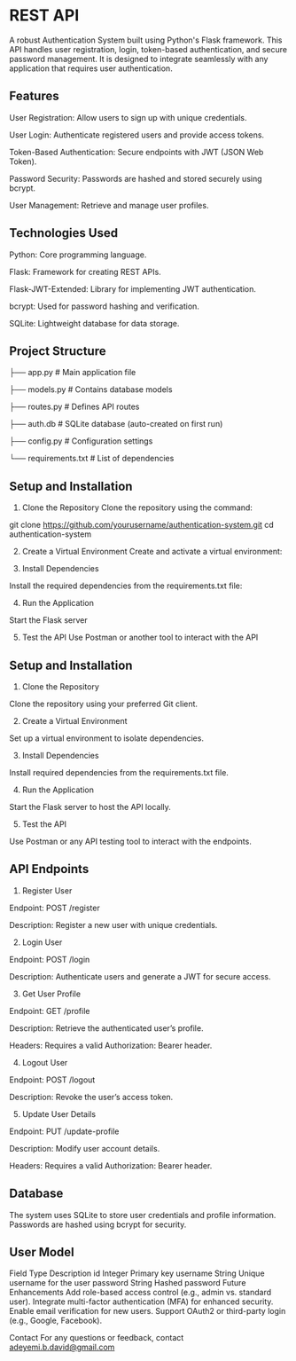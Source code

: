 # REST API

A robust Authentication System built using Python's Flask framework. This API handles user registration, login, token-based authentication, and secure password management. It is designed to integrate seamlessly with any application that requires user authentication.

## Features

User Registration: Allow users to sign up with unique credentials.

User Login: Authenticate registered users and provide access tokens.

Token-Based Authentication: Secure endpoints with JWT (JSON Web Token).

Password Security: Passwords are hashed and stored securely using bcrypt.

User Management: Retrieve and manage user profiles.

## Technologies Used

Python: Core programming language.

Flask: Framework for creating REST APIs.

Flask-JWT-Extended: Library for implementing JWT authentication.

bcrypt: Used for password hashing and verification.

SQLite: Lightweight database for data storage.

## Project Structure

├── app.py             # Main application file

├── models.py          # Contains database models

├── routes.py          # Defines API routes

├── auth.db            # SQLite database (auto-created on first run)

├── config.py          # Configuration settings

└── requirements.txt   # List of dependencies

## Setup and Installation

1. Clone the Repository
Clone the repository using the command:

git clone https://github.com/yourusername/authentication-system.git
cd authentication-system

2. Create a Virtual Environment
Create and activate a virtual environment:


3. Install Dependencies

Install the required dependencies from the requirements.txt file:

4. Run the Application

Start the Flask server

5. Test the API
Use Postman or another tool to interact with the API

## Setup and Installation

1. Clone the Repository

Clone the repository using your preferred Git client.

2. Create a Virtual Environment

Set up a virtual environment to isolate dependencies.

3. Install Dependencies

Install required dependencies from the requirements.txt file.

4. Run the Application

Start the Flask server to host the API locally.

5. Test the API

Use Postman or any API testing tool to interact with the endpoints.

## API Endpoints

1. Register User

Endpoint: POST /register

Description: Register a new user with unique credentials.

2. Login User

Endpoint: POST /login

Description: Authenticate users and generate a JWT for secure access.

3. Get User Profile

Endpoint: GET /profile

Description: Retrieve the authenticated user’s profile.

Headers: Requires a valid Authorization: Bearer <token> header.

4. Logout User

Endpoint: POST /logout

Description: Revoke the user’s access token.

5. Update User Details

Endpoint: PUT /update-profile

Description: Modify user account details.

Headers: Requires a valid Authorization: Bearer <token> header.

## Database

The system uses SQLite to store user credentials and profile information. Passwords are hashed using bcrypt for security.

## User Model

Field	Type	Description
id	Integer	Primary key
username	String	Unique username for the user
password	String	Hashed password
Future Enhancements
Add role-based access control (e.g., admin vs. standard user).
Integrate multi-factor authentication (MFA) for enhanced security.
Enable email verification for new users.
Support OAuth2 or third-party login (e.g., Google, Facebook).

Contact
For any questions or feedback, contact adeyemi.b.david@gmail.com

